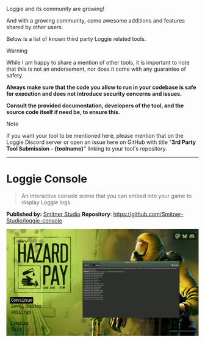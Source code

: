 Loggie and its community are growing!

And with a growing community, come awesome additions and features shared by other users.

Below is a list of known third party Loggie related tools.

>[!WARNING]
>While I am happy to share a mention of other tools, it is important to note that this is not an endorsement, nor does it come with any guarantee of safety.
>
>**Always make sure that the code you allow to run in your codebase is safe for execution and does not introduce security concerns and issues.**
>
>**Consult the provided documentation, developers of the tool, and the source code itself if need be, to ensure this.**

> [!NOTE]
> If you want your tool to be mentioned here, please mention that on the Loggie Discord server or open an issue here on GitHub with title "**3rd Party Tool Submission - {toolname}**" linking to  your tool's repository.

---

# Loggie Console

> An interactive console scene that you can embed into your game to display Loggie logs.

**Published by:** [Smitner Studio](https://github.com/Smitner-Studio)
**Repository**: https://github.com/Smitner-Studio/loggie-console

![](https://raw.githubusercontent.com/Smitner-Studio/loggie-console/refs/heads/main/assets/LoggieConsole.PNG)